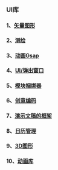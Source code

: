 ### UI库
#### 1、[矢量图形](http://paperjs.org/)
#### 2、[测绘](https://eafletjs.com/)
#### 3、[动画Gsap](https://gsap.com/)
#### 4、[UI/弹出窗口](https://popperjs.org/)
#### 5、[模块捆绑器](https://rollupjs.org/)
#### 6、[创意编码](https://p5js.org/)
#### 7、[演示文稿的框架](https://revealjs.com/)
#### 8、[日历管理](https://fullcalendar.io/)
#### 9、[3D图形](https://zzz.dog/)
#### 10、[动画库](https://lottiefiles.com/featured-free-animations)